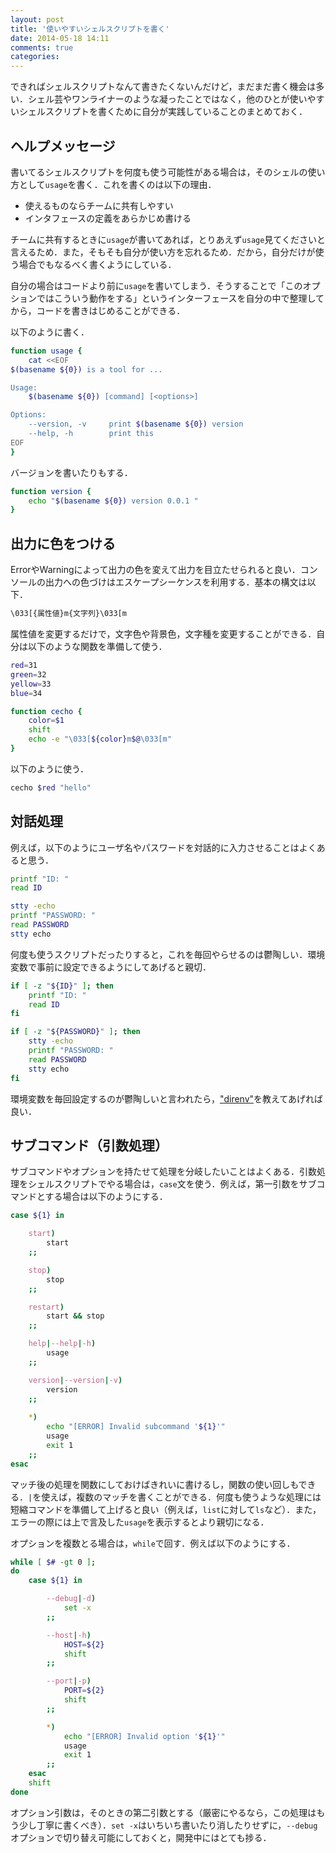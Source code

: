 ```yaml
---
layout: post
title: '使いやすいシェルスクリプトを書く'
date: 2014-05-18 14:11
comments: true
categories: 
---
```


できればシェルスクリプトなんて書きたくないんだけど，まだまだ書く機会は多い．シェル芸やワンライナーのような凝ったことではなく，他のひとが使いやすいシェルスクリプトを書くために自分が実践していることのまとめておく．

## ヘルプメッセージ

書いてるシェルスクリプトを何度も使う可能性がある場合は，そのシェルの使い方として`usage`を書く．これを書くのは以下の理由．

- 使えるものならチームに共有しやすい
- インタフェースの定義をあらかじめ書ける

チームに共有するときに`usage`が書いてあれば，とりあえず`usage`見てくださいと言えるため．また，そもそも自分が使い方を忘れるため．だから，自分だけが使う場合でもなるべく書くようにしている．

自分の場合はコードより前に`usage`を書いてしまう．そうすることで「このオプションではこういう動作をする」というインターフェースを自分の中で整理してから，コードを書きはじめることができる．

以下のように書く．

```bash
function usage {
    cat <<EOF
$(basename ${0}) is a tool for ...

Usage:
    $(basename ${0}) [command] [<options>]

Options:
    --version, -v     print $(basename ${0}) version
    --help, -h        print this
EOF
}
```

バージョンを書いたりもする．

```bash
function version {
    echo "$(basename ${0}) version 0.0.1 "
}    
```

## 出力に色をつける

ErrorやWarningによって出力の色を変えて出力を目立たせられると良い．コンソールの出力への色づけはエスケープシーケンスを利用する．基本の構文は以下．

```bash
\033[{属性値}m{文字列}\033[m
```

属性値を変更するだけで，文字色や背景色，文字種を変更することができる．自分は以下のような関数を準備して使う．

```bash
red=31
green=32
yellow=33
blue=34

function cecho {
    color=$1
    shift
    echo -e "\033[${color}m$@\033[m"
}
```

以下のように使う．

```bash
cecho $red "hello"
```
## 対話処理　

例えば，以下のようにユーザ名やパスワードを対話的に入力させることはよくあると思う．

```bash
printf "ID: "
read ID

stty -echo
printf "PASSWORD: "
read PASSWORD
stty echo
```

何度も使うスクリプトだったりすると，これを毎回やらせるのは鬱陶しい．環境変数で事前に設定できるようにしてあげると親切．

```bash
if [ -z "${ID}" ]; then
    printf "ID: "
    read ID
fi

if [ -z "${PASSWORD}" ]; then
    stty -echo
    printf "PASSWORD: "
    read PASSWORD
    stty echo
fi    
```

環境変数を毎回設定するのが鬱陶しいと言われたら，["direnv"](http://deeeet.com/writing/2014/05/06/direnv/)を教えてあげれば良い．

## サブコマンド（引数処理）

サブコマンドやオプションを持たせて処理を分岐したいことはよくある．引数処理をシェルスクリプトでやる場合は，`case`文を使う．例えば，第一引数をサブコマンドとする場合は以下のようにする．

```bash
case ${1} in

    start)
        start
    ;;

    stop)
        stop
    ;;

    restart)
        start && stop
    ;;

    help|--help|-h)
        usage
    ;;

    version|--version|-v)
        version
    ;;
    
    *)
        echo "[ERROR] Invalid subcommand '${1}'"
        usage
        exit 1
    ;;
esac
```

マッチ後の処理を関数にしておけばきれいに書けるし，関数の使い回しもできる．`|`を使えば，複数のマッチを書くことができる．何度も使うような処理には短縮コマンドを準備して上げると良い（例えば，`list`に対して`ls`など）．また，エラーの際には上で言及した`usage`を表示するとより親切になる．

オプションを複数とる場合は，`while`で回す．例えば以下のようにする．

```bash
while [ $# -gt 0 ];
do
    case ${1} in

        --debug|-d)
            set -x
        ;;

        --host|-h)
            HOST=${2}
            shift
        ;;

        --port|-p)
            PORT=${2}
            shift
        ;;

        *)
            echo "[ERROR] Invalid option '${1}'"
            usage
            exit 1
        ;;
    esac
    shift
done
```

オプション引数は，そのときの第二引数とする（厳密にやるなら，この処理はもう少し丁寧に書くべき）．`set -x`はいちいち書いたり消したりせずに，`--debug`オプションで切り替え可能にしておくと，開発中にはとても捗る．







